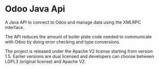 Odoo Java Api
================

A Java API to connect to Odoo and manage data using the XMLRPC interface.

The API reduces the amount of boiler plate code needed to communicate with Odoo by doing error checking and type conversions.

The project is released under the Apache V2 license starting from version 1.5.  Earlier versions are dual licensed and developers can choose between LGPL3 (original license) and Apache V2.

